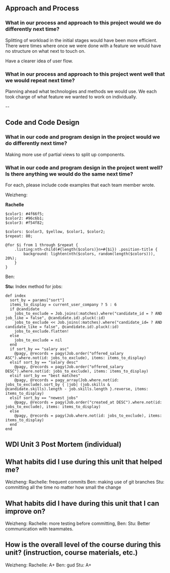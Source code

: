 ## Approach and Process

### What in our process and approach to this project would we do differently next time?

Splitting of workload in the initial stages would have been more efficient. There were times where once we were done with a feature we would have no structure on what next to touch on.

Have a clearer idea of user flow.

### What in our process and approach to this project went well that we would repeat next time?

Planning ahead what technologies and methods we would use. We each took charge of what feature we wanted to work on individually.

--

## Code and Code Design
### What in our code and program design in the project would we do differently next time?

Making more use of partial views to split up components.

### What in our code and program design in the project went well? Is there anything we would do the same next time?

For each, please include code examples that each team member wrote.

Weizheng:


**Rachelle**
```$yellow: #fbd864;
$color1: #4f66f5;
$color2: #96c6b1;
$color3: #f54f82;

$colors: $color3, $yellow, $color1, $color2;
$repeat: 80;

@for $i from 1 through $repeat {
    .listing:nth-child(#{length($colors)}n+#{$i}) .position-title {
        background: lighten(nth($colors, random(length($colors))), 20%);
    }
}
```

Ben:

**Stu:**
Index method for jobs:
```
def index
  sort_by = params["sort"]
  items_to_display = current_user_company ? 5 : 6
  if @candidate
    jobs_to_exclude = Job.joins(:matches).where("candidate_id = ? AND job_like = false", @candidate.id).pluck(:id)
    jobs_to_exclude << Job.joins(:matches).where("candidate_id= ? AND candidate_like = false", @candidate.id).pluck(:id)
    jobs_to_exclude.flatten!
  else
    jobs_to_exclude = nil
  end
  if sort_by == "salary asc"
    @pagy, @records = pagy(Job.order("offered_salary ASC").where.not(id: jobs_to_exclude), items: items_to_display)
  elsif sort_by == "salary desc"
    @pagy, @records = pagy(Job.order("offered_salary DESC").where.not(id: jobs_to_exclude), items: items_to_display)
  elsif sort_by == "best matches"
    @pagy, @records = pagy_array(Job.where.not(id: jobs_to_exclude).sort_by { |job| (job.skills & @candidate.skills).length - job.skills.length }.reverse, items: items_to_display)
  elsif sort_by == "newest jobs"
    @pagy, @records = pagy(Job.order("created_at DESC").where.not(id: jobs_to_exclude), items: items_to_display)
  else
    @pagy, @records = pagy(Job.where.not(id: jobs_to_exclude), items: items_to_display)
  end
end
```

## WDI Unit 3 Post Mortem (individual)

## What habits did I use during this unit that helped me?

Weizheng:
Rachelle: frequent commits
Ben: making use of git branches
Stu: committing all the time no matter how small the change

## What habits did I have during this unit that I can improve on?

Weizheng:
Rachelle: more testing before committing,
Ben:
Stu: Better communication with teammates.

## How is the overall level of the course during this unit? (instruction, course materials, etc.)

Weizheng:
Rachelle: A+
Ben: gud
Stu: A+

